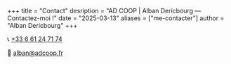 +++
title = "Contact"
desription = "AD COOP | Alban Dericbourg — Contactez-moi !"
date = "2025-03-13"
aliases = ["me-contacter"]
author = "Alban Dericbourg"
+++

📞 <span itemprop="telephone">[+33 6 61 24 71 74](tel:+33661247174)</span>

📧 [alban@adcoop.fr](mailto:alban@adcoop.fr)